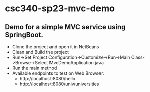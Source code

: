 # csc340-sp23-mvc-demo

## Demo for a simple MVC service using SpringBoot.
- Clone the project and open it in NetBeans
- Clean and Build the project
- Run->Set Project Configuration->Customize->Run->Main Class->Browse->Select MvcDemoApplication.java
- Run the main method
- Available endpoints to test on Web Browser:
  * http://localhost:8080/hello
  * http://localhost:8080/univ/universities
